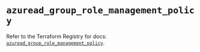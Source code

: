 # `azuread_group_role_management_policy`

Refer to the Terraform Registry for docs: [`azuread_group_role_management_policy`](https://registry.terraform.io/providers/hashicorp/azuread/2.50.0/docs/resources/group_role_management_policy).
